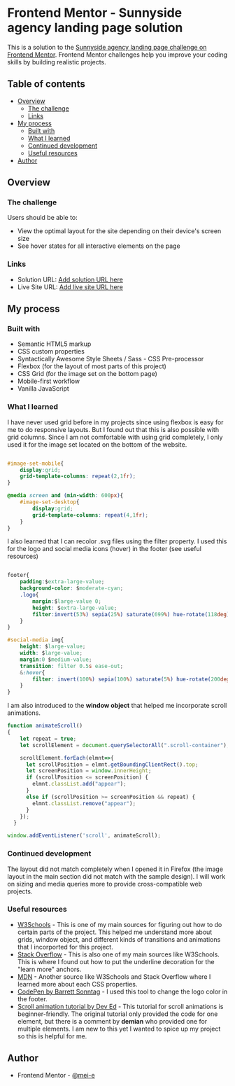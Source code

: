 # Frontend Mentor - Sunnyside agency landing page solution

This is a solution to the [Sunnyside agency landing page challenge on Frontend Mentor](https://www.frontendmentor.io/challenges/sunnyside-agency-landing-page-7yVs3B6ef). Frontend Mentor challenges help you improve your coding skills by building realistic projects.

## Table of contents

- [Overview](#overview)
  - [The challenge](#the-challenge)
  - [Links](#links)
- [My process](#my-process)
  - [Built with](#built-with)
  - [What I learned](#what-i-learned)
  - [Continued development](#continued-development)
  - [Useful resources](#useful-resources)
- [Author](#author)


## Overview

### The challenge

Users should be able to:

- View the optimal layout for the site depending on their device's screen size
- See hover states for all interactive elements on the page

### Links

- Solution URL: [Add solution URL here](https://your-solution-url.com)
- Live Site URL: [Add live site URL here](https://your-live-site-url.com)

## My process

### Built with

- Semantic HTML5 markup
- CSS custom properties
- Syntactically Awesome Style Sheets / Sass - CSS Pre-processor
- Flexbox (for the layout of most parts of this project)
- CSS Grid (for the image set on the bottom page)
- Mobile-first workflow
- Vanilla JavaScript

### What I learned

I have never used grid before in my projects since using flexbox is easy for me to do responsive layouts. But I found out that this is also possible with grid columns. Since I am not comfortable with using grid completely, I only used it for the image set located on the bottom of the website.

```css

#image-set-mobile{
    display:grid;
    grid-template-columns: repeat(2,1fr);
}

@media screen and (min-width: 600px){
    #image-set-desktop{
        display:grid;
        grid-template-columns: repeat(4,1fr);
    }
}

```

I also learned that I can recolor .svg files using the filter property. I used this for the logo and social media icons (hover) in the footer (see useful resources)

```css

footer{
    padding:$extra-large-value;
    background-color: $moderate-cyan;
    .logo{
        margin:$large-value 0;
        height: $extra-large-value;
        filter:invert(53%) sepia(25%) saturate(699%) hue-rotate(118deg) brightness(86%) contrast(87%);
    }
}

#social-media img{
    height: $large-value;
    width: $large-value;
    margin:0 $medium-value;
    transition: filter 0.5s ease-out;
    &:hover{
        filter: invert(100%) sepia(100%) saturate(5%) hue-rotate(200deg) brightness(200%) contrast(100%);
    }
}

```
I am also introduced to the **window object** that helped me incorporate scroll animations.
```js
function animateScroll()
{
    let repeat = true;
    let scrollElement = document.querySelectorAll(".scroll-container");

    scrollElement.forEach(elmnt=>{
      let scrollPosition = elmnt.getBoundingClientRect().top;
      let screenPosition = window.innerHeight;
      if (scrollPosition <= screenPosition) {
        elmnt.classList.add("appear");
      }
      else if (scrollPosition >= screenPosition && repeat) {
        elmnt.classList.remove("appear");
      }
    });
  }

window.addEventListener('scroll', animateScroll);
```

### Continued development

The layout did not match completely when I opened it in Firefox (the image layout in the main section did not match with the sample design). I will work on sizing and media queries more to provide cross-compatible web projects.

### Useful resources

- [W3Schools](https://www.w3schools.com/) - This is one of my main sources for figuring out how to do certain parts of the project. This helped me understand more about grids, window object, and different kinds of transitions and animations that I incorported for this project.
- [Stack Overflow](https://stackoverflow.com/) - This is also one of my main sources like W3Schools. This is where I found out how to put the underline decoration for the "learn more" anchors.
- [MDN](https://developer.mozilla.org/en-US/) - Another source like W3Schools and Stack Overflow where I learned more about each CSS properties.
- [CodePen by Barrett Sonntag](https://codepen.io/sosuke/pen/Pjoqqp) - I used this tool to change the logo color in the footer.
- [Scroll animation tutorial by Dev Ed](https://youtu.be/C_JKlr4WKKs) - This tutorial for scroll animations is beginner-friendly. The original tutorial only provided the code for one element, but there is a comment by **demian** who provided one for multiple elements. I am new to this yet I wanted to spice up my project so this is helpful for me.

## Author

- Frontend Mentor - [@mei-e](https://www.frontendmentor.io/profile/mei-e)